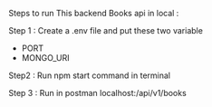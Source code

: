 Steps to run This backend Books api in local :

Step 1 : Create a .env file and put these two variable

- PORT
- MONGO_URI

Step2 : Run npm start command in terminal

Step 3 : Run in postman localhost:<port>/api/v1/books

